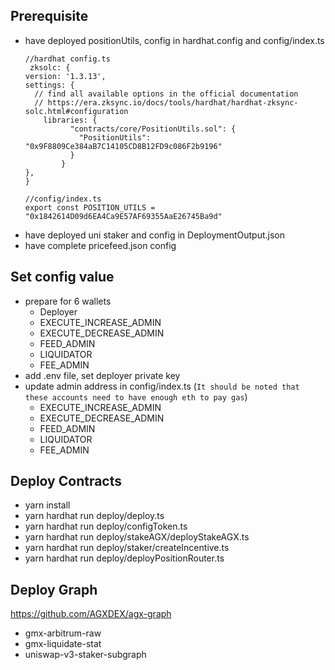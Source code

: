 ## Prerequisite
- have deployed positionUtils, config in hardhat.config and  config/index.ts
    ```
  //hardhat config.ts
     zksolc: {
    version: '1.3.13',
    settings: {
      // find all available options in the official documentation
      // https://era.zksync.io/docs/tools/hardhat/hardhat-zksync-solc.html#configuration
        libraries: {
              "contracts/core/PositionUtils.sol": {
                "PositionUtils": "0x9F8809Ce384aB7C14105CD8B12FD9c086F2b9196"
              }
            }
    },
  }
  
  //config/index.ts
  export const POSITION_UTILS = "0x1842614D09d6EA4Ca9E57AF69355AaE26745Ba9d"
  ```
- have deployed uni staker and config in DeploymentOutput.json
- have complete pricefeed.json config

## Set config value
- prepare for 6 wallets
    - Deployer
    - EXECUTE_INCREASE_ADMIN
    - EXECUTE_DECREASE_ADMIN
    - FEED_ADMIN
    - LIQUIDATOR
    - FEE_ADMIN
- add .env file, set deployer private key
-  update admin address in config/index.ts
   (`It should be noted that these accounts need to have enough eth to pay gas`)
    - EXECUTE_INCREASE_ADMIN
    - EXECUTE_DECREASE_ADMIN
    - FEED_ADMIN
    - LIQUIDATOR
    - FEE_ADMIN

## Deploy Contracts
- yarn install
- yarn hardhat run deploy/deploy.ts
- yarn hardhat run deploy/configToken.ts
- yarn hardhat run deploy/stakeAGX/deployStakeAGX.ts
- yarn hardhat run deploy/staker/createIncentive.ts
- yarn hardhat run deploy/deployPositionRouter.ts

## Deploy Graph
https://github.com/AGXDEX/agx-graph
- gmx-arbitrum-raw
- gmx-liquidate-stat
- uniswap-v3-staker-subgraph
